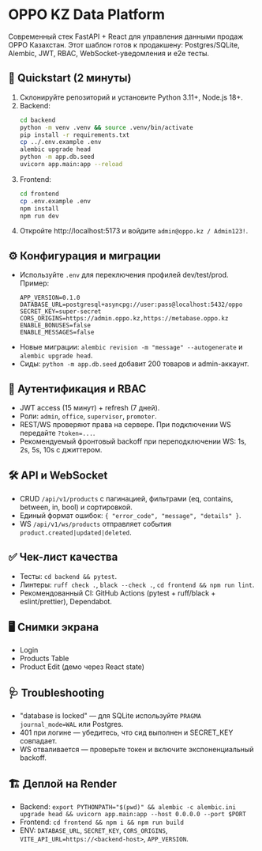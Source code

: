 # OPPO KZ Data Platform

Современный стек FastAPI + React для управления данными продаж OPPO Казахстан. Этот шаблон готов к продакшену: Postgres/SQLite, Alembic, JWT, RBAC, WebSocket-уведомления и e2e тесты.

## 🚀 Quickstart (2 минуты)
1. Склонируйте репозиторий и установите Python 3.11+, Node.js 18+.
2. Backend:
   ```bash
   cd backend
   python -m venv .venv && source .venv/bin/activate
   pip install -r requirements.txt
   cp ../.env.example .env
   alembic upgrade head
   python -m app.db.seed
   uvicorn app.main:app --reload
   ```
3. Frontend:
   ```bash
   cd frontend
   cp .env.example .env
   npm install
   npm run dev
   ```
4. Откройте http://localhost:5173 и войдите `admin@oppo.kz / Admin123!`.

## ⚙️ Конфигурация и миграции
- Используйте `.env` для переключения профилей dev/test/prod. Пример:
  ```env
  APP_VERSION=0.1.0
  DATABASE_URL=postgresql+asyncpg://user:pass@localhost:5432/oppo
  SECRET_KEY=super-secret
  CORS_ORIGINS=https://admin.oppo.kz,https://metabase.oppo.kz
  ENABLE_BONUSES=false
  ENABLE_MESSAGES=false
  ```
- Новые миграции: `alembic revision -m "message" --autogenerate` и `alembic upgrade head`.
- Сиды: `python -m app.db.seed` добавит 200 товаров и admin-аккаунт.

## 🔐 Аутентификация и RBAC
- JWT access (15 минут) + refresh (7 дней).
- Роли: `admin`, `office`, `supervisor`, `promoter`.
- REST/WS проверяют права на сервере. При подключении WS передайте `?token=...`.
- Рекомендуемый фронтовый backoff при переподключении WS: 1s, 2s, 5s, 10s с джиттером.

## 🛠️ API и WebSocket
- CRUD `/api/v1/products` с пагинацией, фильтрами (eq, contains, between, in, bool) и сортировкой.
- Единый формат ошибок: `{ "error_code", "message", "details" }`.
- WS `/api/v1/ws/products` отправляет события `product.created|updated|deleted`.

## ✅ Чек-лист качества
- Тесты: `cd backend && pytest`.
- Линтеры: `ruff check .`, `black --check .`, `cd frontend && npm run lint`.
- Рекомендованный CI: GitHub Actions (pytest + ruff/black + eslint/prettier), Dependabot.

## 🖥️ Снимки экрана
- Login
- Products Table
- Product Edit (демо через React state)

## 🩺 Troubleshooting
- "database is locked" — для SQLite используйте `PRAGMA journal_mode=WAL` или Postgres.
- 401 при логине — убедитесь, что сид выполнен и SECRET_KEY совпадает.
- WS отваливается — проверьте токен и включите экспоненциальный backoff.

## 🏗️ Деплой на Render
- Backend: `export PYTHONPATH="$(pwd)" && alembic -c alembic.ini upgrade head && uvicorn app.main:app --host 0.0.0.0 --port $PORT`
- Frontend: `cd frontend && npm i && npm run build`
- ENV: `DATABASE_URL`, `SECRET_KEY`, `CORS_ORIGINS`, `VITE_API_URL=https://<backend-host>`, `APP_VERSION`.
